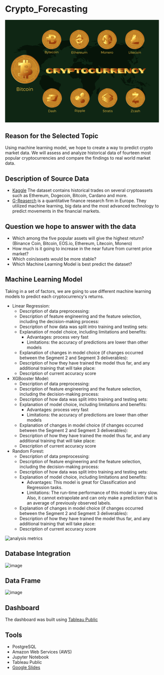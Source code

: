 # Crypto_Forecasting
![](Images/cryptocurrency-6791069_1280.png)

## Reason for the Selected Topic
Using machine learning model, we hope to create a way to predict crypto market data. We will assess and analyze historical data of fourteen most popular cryptocurrencies and compare the findings to real world market data.

## Description of Source Data
- [Kaggle](https://www.kaggle.com/competitions/g-research-crypto-forecasting/data) The dataset contains historical trades on several cryptoassets such as Ethereum, Dogecoin, Bitcoin, Cardano and more.
- [G-Reaserch](https://www.gresearch.co.uk/) is a quantitative finance research firm in Europe. They utilized machine learning, big data and the most advanced technology to predict movements in the financial markets.

## Question we hope to answer with the data
- Which among the five popular assets will give the highest return? (Binance Coin, Bitcoin, EOS.io, Ethereum, Litecoin, Monero)
- How much is it going to increase in the near future from current price market?
- Which coin/assets would be more stable?
- Which Machine Learning Model is best predict the dataset?

## Machine Learning Model 
Taking in a set of factors, we are going to use different machine learning models to predict each cryptocurrency's returns. 
- Linear Regression:
	- Description of data preprocessing:
	- Description of feature engineering and the feature selection, including the decision-making process:
	- Description of how data was split intro training and testing sets:
	- Explanation of model choice, including limitations and benefits:
		- Advantages: process very fast
		- Limitations: the accuracy of predictions are lower than other models
	- Explanation of changes in model choice (if changes occurred between the Segment 2 and Segment 3 deliverables):
	- Description of how they have trained the model thus far, and any additional training that will take place:
	- Description of current accuracy score
- XGBooster Model:
	- Description of data preprocessing:
	- Description of feature engineering and the feature selection, including the decision-making process:
	- Description of how data was split intro training and testing sets:
	- Explanation of model choice, including limitations and benefits:
		- Advantages: process very fast
		- Limitations: the accuracy of predictions are lower than other models
	- Explanation of changes in model choice (if changes occurred between the Segment 2 and Segment 3 deliverables):
	- Description of how they have trained the model thus far, and any additional training that will take place:
	- Description of current accuracy score
- Random Forest:
	- Description of data preprocessing:
	- Description of feature engineering and the feature selection, including the decision-making process:
	- Description of how data was split intro training and testing sets:
	- Explanation of model choice, including limitations and benefits:
		- Advantages: This model is great for Classification and Regression tasks.
		- Limitations: The run-time performance of this model is very slow. Also, it cannot extrapolate and can only make a prediction that is an average of previously observed labels. 
	- Explanation of changes in model choice (if changes occurred between the Segment 2 and Segment 3 deliverables):
	- Description of how they have trained the model thus far, and any additional training that will take place:
	- Description of current accuracy score
	
![analysis metrics](https://user-images.githubusercontent.com/107179765/197721081-94517e80-0406-445b-be75-dadd195f5fb7.png)

## Database Integration
![image](https://user-images.githubusercontent.com/106962921/198487660-16bba9ea-5c3b-4739-bfbc-bb05ca4a1870.png)

## Data Frame
![image](https://user-images.githubusercontent.com/106962921/198488757-9adccb79-8396-4045-a616-59cd39016f88.png)

## Dashboard
The dashboard was built using [Tableau Public](https://public.tableau.com/views/Crypto-Forcasting/Sheet2?:language=en-US&:display_count=n&:origin=viz_share_link)

## Tools
- PostgreSQL
- Amazon Web Services (AWS)
- Jupyter Notebook
- Tableau Public
- [Google Slides](https://docs.google.com/presentation/d/1R3Lg4sMtYCmoqtfwwtoq2NXgn566m73cyllYO-bAe2E/edit#slide=id.g17bf7b93144_0_70)

